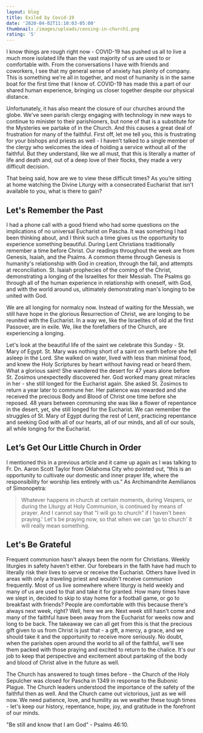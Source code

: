 ```yaml
---
layout: blog
title: Exiled by Covid-19
date: '2020-04-02T11:10:03-05:00'
thumbnail: /images/uploads/censing-in-church1.png
rating: '5'
---
```



I know things are rough right now - COVID-19 has pushed us all to live a much more isolated life than the vast majority of us are used to or comfortable with. From the conversations I have with friends and coworkers, I see that my general sense of anxiety has plenty of company. This is something we're all in together, and most of humanity is in the same boat for the first time that I know of. COVID-19 has made this a part of our shared human experience, bringing us closer together despite our physical distance.

Unfortunately, it has also meant the closure of our churches around the globe. We've seen parish clergy engaging with technology in new ways to continue to minister to their parishioners, but none of that is a substitute for the Mysteries we partake of in the Church. And this causes a great deal of frustration for many of the faithful. First off, let me tell you, this is frustrating for your bishops and priests as well - I haven't talked to a single member of the clergy who welcomes the idea of holding a service without all of the faithful. But they understand, like we all must, that this is literally a matter of life and death and, out of a deep love of their flocks, they made a very difficult decision.

That being said, how are we to view these difficult times? As you’re sitting at home watching the Divine Liturgy with a consecrated Eucharist that isn't available to you, what is there to gain?

## Let's Remember the Past

I had a phone call with a good friend who had some questions on the implications of no universal Eucharist on Pascha. It was something I had been thinking about, and I think such a time gives us the opportunity to experience something beautiful. During Lent Christians traditionally remember a time before Christ. Our readings throughout the week are from Genesis, Isaiah, and the Psalms. A common theme through Genesis is humanity's relationship with God in creation, through the fall, and attempts at reconciliation. St. Isaiah prophecies of the coming of the Christ, demonstrating a longing of the Israelites for their Messiah. The Psalms go through all of the human experience in relationship with oneself, with God, and with the world around us, ultimately demonstrating man's longing to be united with God.

We are all longing for normalcy now. Instead of waiting for the Messiah, we still have hope in the glorious Resurrection of Christ, we are longing to be reunited with the Eucharist. In a way we, like the Israelites of old at the first Passover, are in exile. We, like the forefathers of the Church, are experiencing a longing.

Let's look at the beautiful life of the saint we celebrate this Sunday - St. Mary of Egypt. St. Mary was nothing short of a saint on earth before she fell asleep in the Lord. She walked on water, lived with less than minimal food, and knew the Holy Scriptures by heart without having read or heard them. What a glorious saint! She wandered the desert for 47 years alone before St. Zosimos unexpectedly discovered her. God worked many great miracles in her - she still longed for the Eucharist again. She asked St. Zosimos to return a year later to commune her. Her patience was rewarded and she received the precious Body and Blood of Christ one time before she reposed. 48 years between communing she was like a flower of repentance in the desert, yet, she still longed for the Eucharist. We can remember the struggles of St. Mary of Egypt during the rest of Lent, practicing repentance and seeking God with all of our hearts, all of our minds, and all of our souls, all while longing for the Eucharist. 

## Let’s Get Our Little Church in Order

I mentioned this in a previous article and it came up again as I was talking to Fr. Dn. Aaron Scott Taylor from Oklahoma City who pointed out, “this is an opportunity to cultivate our domestic and inner prayer life, where the responsibility for worship lies entirely with us.” As Archimandrite Aemilianos of Simonopetra: 
> Whatever happens in church at certain moments, during Vespers, or during the Liturgy at Holy Communion, is continued by means of prayer. And I cannot say that "I will go to church" if I haven't been praying.' Let's be praying now, so that when we can 'go to church' it will really mean something.

## Let's Be Grateful

Frequent communion hasn't always been the norm for Christians. Weekly liturgies in safety haven't either. Our forebears in the faith have had much to literally risk their lives to serve or receive the Eucharist. Others have lived in areas with only a traveling priest and wouldn't receive communion frequently. Most of us live somewhere where liturgy is held weekly and many of us are used to that and take it for granted. How many times have we slept in, decided to skip to stay home for a football game, or go to breakfast with friends? People are comfortable with this because there's always next week, right? Well, here we are. Next week still hasn't come and many of the faithful have been away from the Eucharist for weeks now and long to be back. The takeaway we can all get from this is that the precious gift given to us from Christ is just that - a gift, a mercy, a grace, and we should take it and the opportunity to receive more seriously. No doubt, when the parishes open around the world to all of the faithful, we'll see them packed with those praying and excited to return to the chalice. It's our job to keep that perspective and excitement about partaking of the body and blood of Christ alive in the future as well.

The Church has answered to tough times before - the Church of the Holy Sepulcher was closed for Pascha in 1349 in response to the Bubonic Plague. The Church leaders understood the importance of the safety of the faithful then as well. And the Church came out victorious, just as we will now. We need patience, love, and humility as we weather these tough times - let's keep our history, repentance, hope, joy, and gratitude in the forefront of our minds.



"Be still and know that I am God" - Psalms 46:10.

